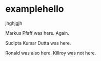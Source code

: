# examplehello
jhghjgjh


Markus Pfaff was here. Again.

Sudipta Kumar Dutta was here.

Ronald was also here.
Killroy was not here.

